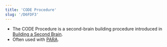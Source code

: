 ```yaml
---
title: 'CODE Procedure'
slug: '/D6FDF3'
---
```


- The CODE Procedure is a second-brain building procedure introduced in [Building a Second Brain](../Areas/Building%20a%20Second%20Brain.md).
- Often used with [PARA](../Areas/PARA.md).